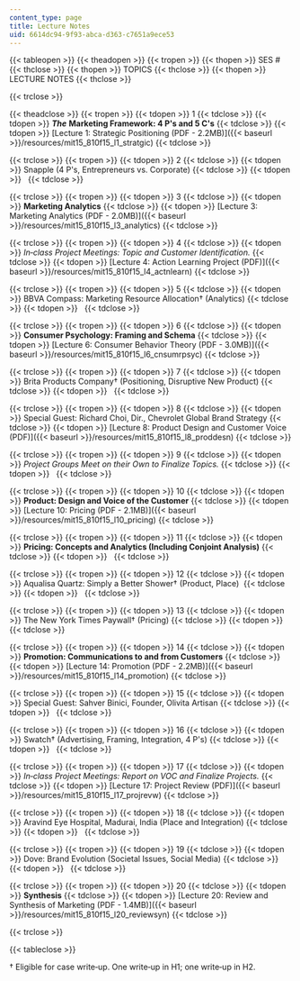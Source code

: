```yaml
---
content_type: page
title: Lecture Notes
uid: 6614dc94-9f93-abca-d363-c7651a9ece53
---
```


{{< tableopen >}}
{{< theadopen >}}
{{< tropen >}}
{{< thopen >}}
SES #
{{< thclose >}}
{{< thopen >}}
TOPICS
{{< thclose >}}
{{< thopen >}}
LECTURE NOTES
{{< thclose >}}

{{< trclose >}}

{{< theadclose >}}
{{< tropen >}}
{{< tdopen >}}
1
{{< tdclose >}}
{{< tdopen >}}
_**The**_ **Marketing Framework: 4 P's and 5 C's**
{{< tdclose >}}
{{< tdopen >}}
[Lecture 1: Strategic Positioning (PDF - 2.2MB)]({{< baseurl >}}/resources/mit15_810f15_l1_stratgic)
{{< tdclose >}}

{{< trclose >}}
{{< tropen >}}
{{< tdopen >}}
2
{{< tdclose >}}
{{< tdopen >}}
Snapple (4 P's, Entrepreneurs vs. Corporate)
{{< tdclose >}}
{{< tdopen >}}
 
{{< tdclose >}}

{{< trclose >}}
{{< tropen >}}
{{< tdopen >}}
3
{{< tdclose >}}
{{< tdopen >}}
**Marketing Analytics**
{{< tdclose >}}
{{< tdopen >}}
[Lecture 3: Marketing Analytics (PDF - 2.0MB)]({{< baseurl >}}/resources/mit15_810f15_l3_analytics)
{{< tdclose >}}

{{< trclose >}}
{{< tropen >}}
{{< tdopen >}}
4
{{< tdclose >}}
{{< tdopen >}}
_In‐class Project Meetings: Topic and Customer Identification._
{{< tdclose >}}
{{< tdopen >}}
[Lecture 4: Action Learning Project (PDF)]({{< baseurl >}}/resources/mit15_810f15_l4_actnlearn)
{{< tdclose >}}

{{< trclose >}}
{{< tropen >}}
{{< tdopen >}}
5
{{< tdclose >}}
{{< tdopen >}}
BBVA Compass: Marketing Resource Allocation† (Analytics)
{{< tdclose >}}
{{< tdopen >}}
 
{{< tdclose >}}

{{< trclose >}}
{{< tropen >}}
{{< tdopen >}}
6
{{< tdclose >}}
{{< tdopen >}}
**Consumer Psychology: Framing and Schema**
{{< tdclose >}}
{{< tdopen >}}
[Lecture 6: Consumer Behavior Theory (PDF - 3.0MB)]({{< baseurl >}}/resources/mit15_810f15_l6_cnsumrpsyc)
{{< tdclose >}}

{{< trclose >}}
{{< tropen >}}
{{< tdopen >}}
7
{{< tdclose >}}
{{< tdopen >}}
Brita Products Company† (Positioning, Disruptive New Product)
{{< tdclose >}}
{{< tdopen >}}
 
{{< tdclose >}}

{{< trclose >}}
{{< tropen >}}
{{< tdopen >}}
8
{{< tdclose >}}
{{< tdopen >}}
Special Guest: Richard Choi, Dir., Chevrolet Global Brand Strategy
{{< tdclose >}}
{{< tdopen >}}
[Lecture 8: Product Design and Customer Voice (PDF)]({{< baseurl >}}/resources/mit15_810f15_l8_proddesn)
{{< tdclose >}}

{{< trclose >}}
{{< tropen >}}
{{< tdopen >}}
9
{{< tdclose >}}
{{< tdopen >}}
_Project Groups Meet on their Own to Finalize Topics._
{{< tdclose >}}
{{< tdopen >}}
 
{{< tdclose >}}

{{< trclose >}}
{{< tropen >}}
{{< tdopen >}}
10
{{< tdclose >}}
{{< tdopen >}}
**Product: Design and Voice of the Customer**
{{< tdclose >}}
{{< tdopen >}}
[Lecture 10: Pricing (PDF - 2.1MB)]({{< baseurl >}}/resources/mit15_810f15_l10_pricing)
{{< tdclose >}}

{{< trclose >}}
{{< tropen >}}
{{< tdopen >}}
11
{{< tdclose >}}
{{< tdopen >}}
**Pricing: Concepts and Analytics (Including Conjoint Analysis)**
{{< tdclose >}}
{{< tdopen >}}
 
{{< tdclose >}}

{{< trclose >}}
{{< tropen >}}
{{< tdopen >}}
12
{{< tdclose >}}
{{< tdopen >}}
Aqualisa Quartz: Simply a Better Shower† (Product, Place) 
{{< tdclose >}}
{{< tdopen >}}
 
{{< tdclose >}}

{{< trclose >}}
{{< tropen >}}
{{< tdopen >}}
13
{{< tdclose >}}
{{< tdopen >}}
The New York Times Paywall† (Pricing)
{{< tdclose >}}
{{< tdopen >}}
 
{{< tdclose >}}

{{< trclose >}}
{{< tropen >}}
{{< tdopen >}}
14
{{< tdclose >}}
{{< tdopen >}}
**Promotion: Communications to and from Customers**
{{< tdclose >}}
{{< tdopen >}}
[Lecture 14: Promotion (PDF - 2.2MB)]({{< baseurl >}}/resources/mit15_810f15_l14_promotion)
{{< tdclose >}}

{{< trclose >}}
{{< tropen >}}
{{< tdopen >}}
15
{{< tdclose >}}
{{< tdopen >}}
Special Guest: Sahver Binici, Founder, Olivita Artisan
{{< tdclose >}}
{{< tdopen >}}
 
{{< tdclose >}}

{{< trclose >}}
{{< tropen >}}
{{< tdopen >}}
16
{{< tdclose >}}
{{< tdopen >}}
Swatch† (Advertising, Framing, Integration, 4 P's)
{{< tdclose >}}
{{< tdopen >}}
 
{{< tdclose >}}

{{< trclose >}}
{{< tropen >}}
{{< tdopen >}}
17
{{< tdclose >}}
{{< tdopen >}}
_In‐class Project Meetings: Report on VOC and Finalize Projects._
{{< tdclose >}}
{{< tdopen >}}
[Lecture 17: Project Review (PDF)]({{< baseurl >}}/resources/mit15_810f15_l17_projrevw)
{{< tdclose >}}

{{< trclose >}}
{{< tropen >}}
{{< tdopen >}}
18
{{< tdclose >}}
{{< tdopen >}}
Aravind Eye Hospital, Madurai, India (Place and Integration)
{{< tdclose >}}
{{< tdopen >}}
 
{{< tdclose >}}

{{< trclose >}}
{{< tropen >}}
{{< tdopen >}}
19
{{< tdclose >}}
{{< tdopen >}}
Dove: Brand Evolution (Societal Issues, Social Media)
{{< tdclose >}}
{{< tdopen >}}
 
{{< tdclose >}}

{{< trclose >}}
{{< tropen >}}
{{< tdopen >}}
20
{{< tdclose >}}
{{< tdopen >}}
**Synthesis**
{{< tdclose >}}
{{< tdopen >}}
[Lecture 20: Review and Synthesis of Marketing (PDF - 1.4MB)]({{< baseurl >}}/resources/mit15_810f15_l20_reviewsyn)
{{< tdclose >}}

{{< trclose >}}

{{< tableclose >}}

† Eligible for case write‐up. One write‐up in H1; one write‐up in H2.